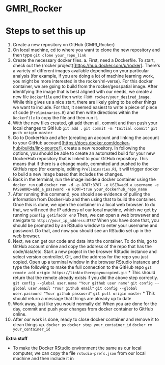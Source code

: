 # GMRI_Rocker

# Steps to set this up
1. Create a new repository on GitHub (GMRI_Rocker)
2. On local machine, cd to where you want to clone the new repository and then type
    `git clone your_repo_link`
3. Create the necessary docker files. 
    a. First, need a Dockerfile. To start, check out the (rocker project)[https://hub.docker.com/u/rocker]. There's a variety of different images available depending on your particular analysis (for example, if you are doing a lot of machine learning work, you might be more interested in the rocker/ml-verse). For this docker container, we are going to build from the rocker/geospatial image. After identifying the image that is best aligned with our needs, we create a new file `Dockerfile` and then write `FROM rocker/your_desired_image`. While this gives us a nice start, there are likely going to be other things we want to include. For that, it seemed easiest to write a piece of piece of code (`Preliminaries.R`) and then write directions within the `DockerFile` to copy the file and then run it. 
4. With the new files created, git add them all, commit and then push your local changes to GitHub
    `git add .`
    `git commit -m "Initial commit"`
    `git push origin master`
5. Go to DockerHub and after (creating an account and linking the account to your GitHub account)[https://docs.docker.com/docker-hub/builds/link-source/], create a new repository. In following the options, you should be able to create an automated build for your new DockerHub repository that is linked to your GitHub repository. This means that if there is a change made, commited and pushed to the GitHub repo (for example, editing `Preliminaries.R`), it will trigger docker to build a new image based that includes the changes.
6. Back in the terminal, run the image inside a docker container using the `docker run` call 
    `docker run -d -p 8787:8787 -e USER=add_a_username -e PASSWORD=add_a_password -e ROOT=true your_dockerhub_repo_name`
7. After running this command, you should see evidence of pulling the information from DockerHub and then using that to build the container. Once this is done, we open the container in a local web browser. to do that, we will need the IP address of our local machine, which we get by running
    `pconfig getifaddr en0`
    Then, we can open a web browswer and navigate to
    `http://your_ip_address:8787` 
    When you have done that, you should be prompted by an RStudio window to enter your username and password. Do that, and now you should see an RStudio set up in the web browser. 
8. Next, we can get our code and data into the container. To do this, go to GitHub account online and copy the address of the repo that has the code/data/etc. Start a new project in the broswer RStudio instance and select version controlled, Git, and the address for the repo you just copied. Open up a terminal window in the browser RStudio instance and type the following to make the full connection to the GitHub repo
    `git remote add origin https://linktotherepoyoucopied.git`
        * This should return that the remote already exists if you did the above step correctly.
    `git config --global user.name "Your github user name"`
    `git config --global user.email "Your github email"`
    `git config --global user.password "Your github password"`
    `git pull origin master`
        * This should return a message that things are already up to date
9. Work away, just like you would normally do! When you are done for the day, commit and push your changes from docker container to GitHub online.
10. After our work is done, ready to close docker container and remove it to clean things up. 
    `docker ps`
    `docker stop your_container_id`
    `docker rm your_container_id`


**Extra stuff**
- To make the Docker RStudio environment the same as our local computer, we can copy the file `rstudio-prefs.json` from our local machine and then include it in 
